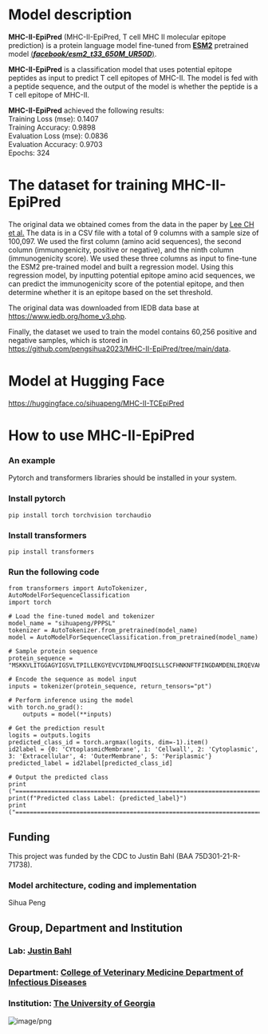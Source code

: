 # Model description
**MHC-II-EpiPred** (MHC-II-EpiPred, T cell MHC II molecular epitope prediction) is a protein language model fine-tuned from [**ESM2**](https://github.com/facebookresearch/esm) pretrained model [(***facebook/esm2_t33_650M_UR50D***)](https://huggingface.co/facebook/esm2_t33_650M_UR50D).    

**MHC-II-EpiPred** is a classification model that uses potential epitope peptides as input to predict T cell epitopes of MHC-II. The model is fed with a peptide sequence, and the output of the model is whether the peptide is a T cell epitope of MHC-II.  

**MHC-II-EpiPred** achieved the following results:  
Training Loss (mse): 0.1407   
Training Accuracy: 0.9898  
Evaluation Loss (mse): 0.0836    
Evaluation Accuracy: 0.9703    
Epochs: 324  
# The dataset for training **MHC-II-EpiPred**
The original data we obtained comes from the data in the paper by [Lee CH et al.](https://genomemedicine.biomedcentral.com/articles/10.1186/s13073-023-01225-z) The data is in a CSV file with a total of 9 columns with a sample size of 100,097. We used the first column (amino acid sequences), the second column (immunogenicity, positive or negative), and the ninth column (immunogenicity score). We used these three columns as input to fine-tune the ESM2 pre-trained model and built a regression model. Using this regression model, by inputting potential epitope amino acid sequences, we can predict the immunogenicity score of the potential epitope, and then determine whether it is an epitope based on the set threshold.

The original data was downloaded from IEDB data base at https://www.iedb.org/home_v3.php.  

Finally, the dataset we used to train the model contains 60,256 positive and negative samples, which is stored in https://github.com/pengsihua2023/MHC-II-EpiPred/tree/main/data.   

# Model at Hugging Face
https://huggingface.co/sihuapeng/MHC-II-TCEpiPred   

# How to use **MHC-II-EpiPred**
### An example
Pytorch and transformers libraries should be installed in your system.  
### Install pytorch
```
pip install torch torchvision torchaudio

```
### Install transformers
```
pip install transformers

```
### Run the following code
```
from transformers import AutoTokenizer, AutoModelForSequenceClassification
import torch

# Load the fine-tuned model and tokenizer
model_name = "sihuapeng/PPPSL"
tokenizer = AutoTokenizer.from_pretrained(model_name)
model = AutoModelForSequenceClassification.from_pretrained(model_name)

# Sample protein sequence
protein_sequence = "MSKKVLITGGAGYIGSVLTPILLEKGYEVCVIDNLMFDQISLLSCFHNKNFTFINGDAMDENLIRQEVAKADIIIPLAALVGAPLCKRNPKLAKMINYEAVKMISDFASPSQIFIYPNTNSGYGIGEKDAMCTEESPLRPISEYGIDKVHAEQYLLDKGNCVTFRLATVFGISPRMRLDLLVNDFTYRAYRDKFIVLFEEHFRRNYIHVRDVVKGFIHGIENYDKMKGQAYNMGLSSANLTKRQLAETIKKYIPDFYIHSANIGEDPDKRDYLVSNTKLEATGWKPDNTLEDGIKELLRAFKMMKVNRFANFN"

# Encode the sequence as model input
inputs = tokenizer(protein_sequence, return_tensors="pt")

# Perform inference using the model
with torch.no_grad():
    outputs = model(**inputs)

# Get the prediction result
logits = outputs.logits
predicted_class_id = torch.argmax(logits, dim=-1).item()
id2label = {0: 'CYtoplasmicMembrane', 1: 'Cellwall', 2: 'Cytoplasmic', 3: 'Extracellular', 4: 'OuterMembrane', 5: 'Periplasmic'}
predicted_label = id2label[predicted_class_id]

# Output the predicted class
print ("===========================================================================================================================================")
print(f"Predicted class Label: {predicted_label}")
print ("===========================================================================================================================================")

```

## Funding
This project was funded by the CDC to Justin Bahl (BAA 75D301-21-R-71738).  
### Model architecture, coding and implementation
Sihua Peng  
## Group, Department and Institution  
### Lab: [Justin Bahl](https://bahl-lab.github.io/)  
### Department: [College of Veterinary Medicine Department of Infectious Diseases](https://vet.uga.edu/education/academic-departments/infectious-diseases/)  
### Institution: [The University of Georgia](https://www.uga.edu/)  

![image/png](https://cdn-uploads.huggingface.co/production/uploads/64c56e2d2d07296c7e35994f/2rlokZM1FBTxibqrM8ERs.png)
